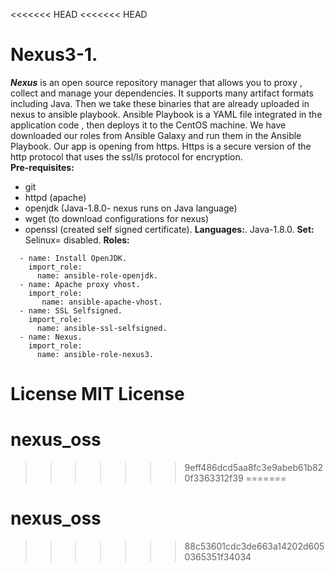 <<<<<<< HEAD
<<<<<<< HEAD
# Nexus3-1.
***Nexus*** is an open source repository manager that allows you to proxy , collect and manage your  dependencies. It supports many artifact formats including Java.
Then we take these binaries that are already uploaded in nexus to ansible playbook. Ansible Playbook is a YAML file integrated in the application code , then deploys it to the CentOS machine.
We have downloaded our roles from Ansible Galaxy and run them in the Ansible Playbook.
Our app is opening from https. Https is a secure version of the http protocol that uses the ssl/ls protocol for encryption.  
**Pre-requisites:**
- git
- httpd (apache)
- openjdk (Java-1.8.0- nexus runs on Java language)
- wget (to download  configurations for nexus)
- openssl (created self signed certificate). 
**Languages:**.
Java-1.8.0.
**Set:**
Selinux= disabled.
**Roles:**
```
  - name: Install OpenJDK.
    import_role:
      name: ansible-role-openjdk.
  - name: Apache proxy vhost.
    import_role:
       name: ansible-apache-vhost.
  - name: SSL Selfsigned.
    import_role:
      name: ansible-ssl-selfsigned.
  - name: Nexus.
    import_role:
      name: ansible-role-nexus3.
```
**License**
MIT License  
=======
# nexus_oss
>>>>>>> 9eff486dcd5aa8fc3e9abeb61b820f3363312f39
=======
# nexus_oss
>>>>>>> 88c53601cdc3de663a14202d6050365351f34034
